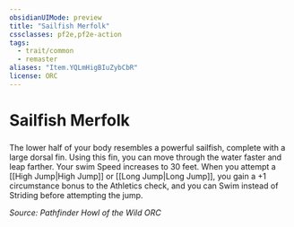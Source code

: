 ```yaml
---
obsidianUIMode: preview
title: "Sailfish Merfolk"
cssclasses: pf2e,pf2e-action
tags:
  - trait/common
  - remaster
aliases: "Item.YQLmHigBIuZybCbR"
license: ORC
---
```

# Sailfish Merfolk

### 






The lower half of your body resembles a powerful sailfish, complete with a large dorsal fin. Using this fin, you can move through the water faster and leap farther. Your swim Speed increases to 30 feet. When you attempt a [[High Jump|High Jump]] or [[Long Jump|Long Jump]], you gain a +1 circumstance bonus to the Athletics check, and you can Swim instead of Striding before attempting the jump.

*Source: Pathfinder Howl of the Wild*
*ORC*